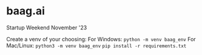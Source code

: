# baag.ai
Startup Weekend November '23

Create a venv of your choosing:
For Windows: `python -m venv baag_env`
For Mac/Linux: `python3 -m venv baag_env`
`pip install -r requirements.txt`